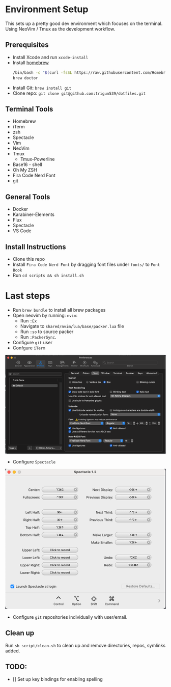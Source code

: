 # Environment Setup

This sets up a pretty good dev environment which focuses on the terminal. Using NeoVim / Tmux as the development workflow.

## Prerequisites

- Install Xcode and run `xcode-install`
- Install [homebrew](https://brew.sh)
  ```bash
  /bin/bash -c "$(curl -fsSL https://raw.githubusercontent.com/Homebrew/install/HEAD/install.sh)"
  brew doctor
  ```
- Install Git: `brew install git`
- Clone repo: `git clone git@github.com:trigun539/dotfiles.git`

## Terminal Tools

- Homebrew
- iTerm
- zsh
- Spectacle
- Vim
- NeoVim
- Tmux
  - Tmux-Powerline
- Base16 - shell
- Oh My ZSH
- Fira Code Nerd Font
- git

## General Tools

- Docker
- Karabiner-Elements
- Flux
- Spectacle
- VS Code

## Install Instructions

- Clone this repo
- Install `Fira Code Nerd Font` by dragging font files under `fonts/` to `Font Book`
- Run `cd scripts && sh install.sh`

# Last steps

- Run `brew bundle` to install all brew packages
- Open neovim by running: `nvim`:
  - Run `:Ex`
  - Navigate to `shared/nvim/lua/base/packer.lua` file
  - Run `:so` to source packer
  - Run `:PackerSync`.
- Configure `git` user
- Confgure `iTerm`

![](iterm-opts.png 'iTerm settings')

- Configure `Spectacle`

![](spectacle-settings.png 'Spectacle settings')

- Configure `git` repositories individually with user/email.

## Clean up

Run `sh script/clean.sh` to clean up and remove directories, repos, symlinks added.

## TODO:

- [] Set up key bindings for enabling spelling

